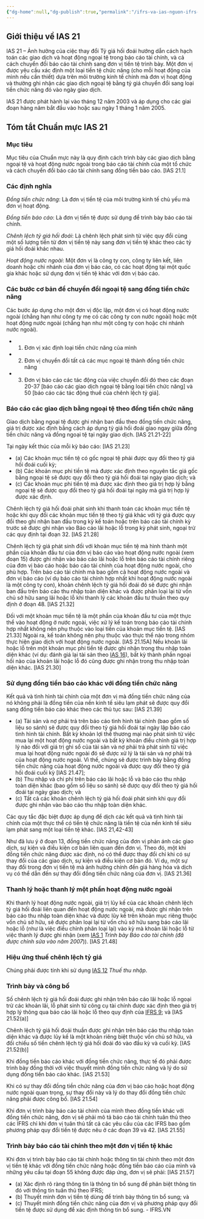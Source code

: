 ```yaml
---
{"dg-home":null,"dg-publish":true,"permalink":"/ifrs-va-ias-nguon-ifrs-org/ias/ias-learning/ias-21-the-effects-of-changes-in-foreign-exchange-rates-ifrs-vn/","dgPassFrontmatter":true,"noteIcon":""}
---
```


## Giới thiệu về IAS 21


IAS 21 – Ảnh hưởng của ciệc thay đổi Tỷ giá hối đoái hướng dẫn cách hạch toán các giao dịch và hoạt động ngoại tệ trong báo cáo tài chính, và cả cách chuyển đổi báo cáo tài chính sang đơn vị tiền tệ trình bày. Một đơn vị được yêu cầu xác định một loại tiền tệ chức năng (cho mỗi hoạt động của mình nếu cần thiết) dựa trên môi trường kinh tế chính mà đơn vị hoạt động và thường ghi nhận các giao dịch ngoại tệ bằng tỷ giá chuyển đổi sang loại tiền chức năng đó vào ngày giao dịch.

IAS 21 được phát hành lại vào tháng 12 năm 2003 và áp dụng cho các giai đoạn hàng năm bắt đầu vào hoặc sau ngày 1 tháng 1 năm 2005.

## Tóm tắt Chuẩn mực IAS 21

### Mục tiêu

Mục tiêu của Chuẩn mực này là quy định cách trình bày các giao dịch bằng ngoại tệ và hoạt động nước ngoài trong báo cáo tài chính của một tổ chức và cách chuyển đổi báo cáo tài chính sang đồng tiền báo cáo. [IAS 21.1] 

### Các định nghĩa

_Đồng tiền chức năng_: Là đơn vị tiền tệ của môi trường kinh tế chủ yếu mà đơn vị hoạt động.

_Đồng tiền báo cáo_: Là đơn vị tiền tệ được sử dụng để trình bày báo cáo tài chính.

_Chênh lệch tỷ giá hối đoái_: Là chênh lệch phát sinh từ việc quy đổi cùng một số lượng tiền từ đơn vị tiền tệ này sang đơn vị tiền tệ khác theo các tỷ giá hối đoái khác nhau.

_Hoạt động nước ngoài_: Một đơn vị là công ty con, công ty liên kết, liên doanh hoặc chi nhánh của đơn vị báo cáo, có các hoạt động tại một quốc gia khác hoặc sử dụng đơn vị tiền tệ khác với đơn vị báo cáo.

### Các bước cơ bản để chuyển đổi ngoại tệ sang đồng tiền chức năng

Các bước áp dụng cho một đơn vị độc lập, một đơn vị có hoạt động nước ngoài (chẳng hạn như công ty mẹ có các công ty con nước ngoài) hoặc một hoạt động nước ngoài (chẳng hạn như một công ty con hoặc chi nhánh nước ngoài).

- 1. Đơn vị xác định loại tiền chức năng của mình
- 2. Đơn vị chuyển đổi tất cả các mục ngoại tệ thành đồng tiền chức năng
- 3. Đơn vị báo cáo các tác động của việc chuyển đổi đó theo các đoạn 20-37 [báo cáo các giao dịch ngoại tệ bằng loại tiền chức năng] và 50 [báo cáo các tác động thuế của chênh lệch tỷ giá].

### Báo cáo các giao dịch bằng ngoại tệ theo đồng tiền chức năng

Giao dịch bằng ngoại tệ được ghi nhận ban đầu theo đồng tiền chức năng, giá trị được xác định bằng cách áp dụng tỷ giá hối đoái giao ngay giữa đồng tiền chức năng và đồng ngoại tệ tại ngày giao dịch. [IAS 21.21-22]

Tại ngày kết thúc của mỗi kỳ báo cáo: [IAS 21.23]

- (a) Các khoản mục tiền tệ có gốc ngoại tệ phải được quy đổi theo tỷ giá hối đoái cuối kỳ;
- (b) Các khoản mục phi tiền tệ mà được xác định theo nguyên tắc giá gốc bằng ngoại tệ sẽ được quy đổi theo tỷ giá hối đoái tại ngày giao dịch; và
- (c) Các khoản mục phi tiền tệ mà được xác định theo giá trị hợp lý bằng ngoại tệ sẽ được quy đổi theo tỷ giá hối đoái tại ngày mà giá trị hợp lý được xác định.

Chênh lệch tỷ giá hối đoái phát sinh khi thanh toán các khoản mục tiền tệ hoặc khi quy đổi các khoản mục tiền tệ theo tỷ giá khác với tỷ giá được quy đổi theo ghi nhận ban đầu trong kỳ kế toán hoặc trên báo cáo tài chính kỳ trước sẽ được ghi nhận vào Báo cáo lãi hoặc lỗ trong kỳ phát sinh, ngoại trừ các quy định tại đoạn 32. [IAS 21.28]

Chênh lệch tỷ giá phát sinh đối với khoản mục tiền tệ mà hình thành một phần của khoản đầu tư của đơn vị báo cáo vào hoạt động nước ngoài (xem đoạn 15) được ghi nhận vào báo cáo lãi hoặc lỗ trên báo cáo tài chính riêng của đơn vị báo cáo hoặc báo cáo tài chính của hoạt động nước ngoài, cho phù hợp. Trên báo cáo tài chính mà bao gồm cả hoạt động nước ngoài và đơn vị báo cáo (ví dụ báo cáo tài chính hợp nhất khi hoạt động nước ngoài là một công ty con), khoản chênh lệch tỷ giá hối đoái đó sẽ được ghi nhận ban đầu trên báo cáo thu nhập toàn diện khác và được phân loại lại từ vốn chủ sở hữu sang lãi hoặc lỗ khi thanh lý các khoản đầu tư thuần theo quy định ở đoạn 48. [IAS 21.32]

Đối với một khoản mục tiền tệ là một phần của khoản đầu tư của một thực thể vào hoạt động ở nước ngoài, việc xử lý kế toán trong báo cáo tài chính hợp nhất không nên phụ thuộc vào loại tiền của khoản mục tiền tệ. [IAS 21.33] Ngoài ra, kế toán không nên phụ thuộc vào thực thể nào trong nhóm thực hiện giao dịch với hoạt động nước ngoài. [IAS 21.15A] Nếu khoản lãi hoặc lỗ trên một khoản mục phi tiền tệ được ghi nhận trong thu nhập toàn diện khác (ví dụ: đánh giá lại tài sản theo [IAS 16](https://ifrs.vn/standard/ias-16/)), bất kỳ thành phần ngoại hối nào của khoản lãi hoặc lỗ đó cũng được ghi nhận trong thu nhập toàn diện khác. [IAS 21.30]

### Sử dụng đồng tiền báo cáo khác với đồng tiền chức năng

Kết quả và tình hình tài chính của một đơn vị mà đồng tiền chức năng của nó không phải là đồng tiền của nền kinh tế siêu lạm phát sẽ được quy đổi sang đồng tiền báo cáo khác theo các thủ tục sau: [IAS 21.39]

- (a) Tài sản và nợ phải trả trên báo cáo tình hình tài chính (bao gồm số liệu so sánh) sẽ được quy đổi theo tỷ giá hối đoái tại ngày lập báo cáo tình hình tài chính. Bất kỳ khoản lợi thế thương mại nào phát sinh từ việc mua lại một hoạt động nước ngoài và bất kỳ khoản điều chỉnh giá trị hợp lý nào đối với giá trị ghi sổ của tài sản và nợ phải trả phát sinh từ việc mua lại hoạt động nước ngoài đó sẽ được xử lý là tài sản và nợ phải trả của hoạt động nước ngoài. Vì thế, chúng sẽ được trình bày bằng đồng tiền chức năng của hoạt động nước ngoài và được quy đổi theo tỷ giá hối đoái cuối kỳ [IAS 21.47];
- (b) Thu nhập và chi phí trên báo cáo lãi hoặc lỗ và báo cáo thu nhập toàn diện khác (bao gồm số liệu so sánh) sẽ được quy đổi theo tỷ giá hối đoái tại ngày giao dịch; và
- (c) Tất cả các khoản chênh lệch tỷ giá hối đoái phát sinh khi quy đổi được ghi nhận vào báo cáo thu nhập toàn diện khác.

Các quy tắc đặc biệt được áp dụng để dịch các kết quả và tình hình tài chính của một thực thể có tiền tệ chức năng là tiền tệ của nền kinh tế siêu lạm phát sang một loại tiền tệ khác. [IAS 21,42-43]

Như đã lưu ý ở đoạn 13, đồng tiền chức năng của đơn vị phản ánh các giao dịch, sự kiện và điều kiện cơ bản liên quan đến đơn vị. Theo đó, một khi đồng tiền chức năng được xác định, nó có thể được thay đổi chỉ khi có sự thay đổi của các giao dịch, sự kiện và điều kiện cơ bản đó. Ví dụ, một sự thay đổi trong đơn vị tiền tệ mà ảnh hưởng chính đến giá hàng hóa và dịch vụ có thể dẫn đến sự thay đổi đồng tiền chức năng của đơn vị. [IAS 21.36]

### Thanh lý hoặc thanh lý một phần hoạt động nước ngoài

Khi thanh lý hoạt động nước ngoài, giá trị lũy kế của các khoản chênh lệch tỷ giá hối đoái liên quan đến hoạt động nước ngoài, mà được ghi nhận trên báo cáo thu nhập toàn diện khác và được lũy kế trên khoản mục riêng thuộc vốn chủ sở hữu, sẽ được phân loại lại từ vốn chủ sở hữu sang báo cáo lãi hoặc lỗ (như là việc điều chỉnh phân loại lại) vào kỳ mà khoản lãi hoặc lỗ từ việc thanh lý được ghi nhận (xem [IAS 1](https://ifrs.vn/standard/ias-1/) _Trình bày Báo cáo tài chính (đã được chỉnh sửa vào năm 2007_)). [IAS 21.48]

### Hiệu ứng thuế chênh lệch tỷ giá

Chúng phải được tính khi sử dụng [IAS 12](https://ifrs.vn/standard/ias-12/) _Thuế thu nhập_.

### Trình bày và công bố

Số chênh lệch tỷ giá hối đoái được ghi nhận trên báo cáo lãi hoặc lỗ ngoại trừ các khoản lãi, lỗ phát sinh từ công cụ tài chính được xác định theo giá trị hợp lý thông qua báo cáo lãi hoặc lỗ theo quy định của [IFRS 9](https://ifrs.vn/standard/ifrs-9/); và [IAS 21.52(a)]

Chênh lệch tỷ giá hối đoái thuần được ghi nhận trên báo cáo thu nhập toàn diện khác và được lũy kế là một khoản riêng biệt thuộc vốn chủ sở hữu, và đối chiếu số tiền chênh lệch tỷ giá hối đoái đó vào đầu kỳ và cuối kỳ. [IAS 21.52(b)]

Khi đồng tiền báo cáo khác với đồng tiền chức năng, thực tế đó phải được trình bày đồng thời với việc thuyết minh đồng tiền chức năng và lý do sử dụng đồng tiền báo cáo khác. [IAS 21.53]

Khi có sự thay đổi đồng tiền chức năng của đơn vị báo cáo hoặc hoạt động nước ngoài quan trọng, sự thay đổi này và lý do thay đổi đồng tiền chức năng phải được công bố. [IAS 21.54]

Khi đơn vị trình bày báo cáo tài chính của mình theo đồng tiền khác với đồng tiền chức năng, đơn vị sẽ phải mô tả báo cáo tài chính tuân thủ theo các IFRS chỉ khi đơn vị tuân thủ tất cả các yêu cầu của các IFRS bao gồm phương pháp quy đổi tiền tệ được nêu ở các đoạn 39 và 42. [IAS 21.55]

### Trình bày báo cáo tài chính theo một đơn vị tiền tệ khác

Khi đơn vị trình bày báo cáo tài chính hoặc thông tin tài chính theo một đơn vị tiền tệ khác với đồng tiền chức năng hoặc đồng tiền báo cáo của mình và những yêu cầu tại đoạn 55 không được đáp ứng, đơn vị sẽ phải: [IAS 21.57]

- (a) Xác định rõ ràng thông tin là thông tin bổ sung để phân biệt thông tin đó với thông tin tuân thủ theo IFRS;
- (b) Thuyết minh đơn vị tiền tệ dùng để trình bày thông tin bổ sung; và
- (c) Thuyết minh đồng tiền chức năng của đơn vị và phương pháp quy đổi tiền tệ được sử dụng để xác định thông tin bổ sung. - IFRS.VN